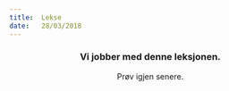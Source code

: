 ```yaml
---
title:  Lekse
date:   28/03/2018
---
```


### <center>Vi jobber med denne leksjonen.</center>
<center>Prøv igjen senere.</center>